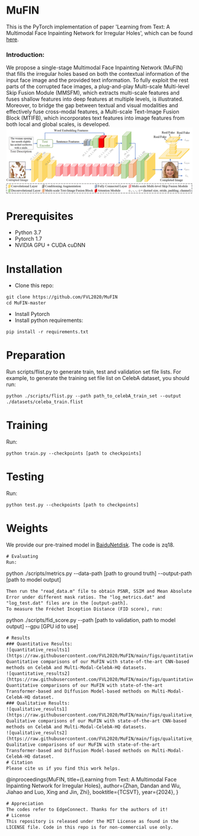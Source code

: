 # MuFIN
This is the PyTorch implementation of paper 'Learning from Text: A Multimodal Face Inpainting Network for Irregular Holes', which can be found [here](https://ieeexplore.ieee.org/document/10445705/).
### Introduction:
We propose a single-stage Multimodal Face Inpainting Network (MuFIN) that fills the irregular holes based on both the contextual information of the input face image and the provided text information. To fully exploit the rest parts of the corrupted face images, a plug-and-play Multi-scale Multi-level Skip Fusion Module (MMSFM), which extracts multi-scale features and fuses shallow features into deep features at multiple levels, is illustrated. Moreover, to bridge the gap between textual and visual modalities and effectively fuse cross-modal features, a Multi-scale Text-Image Fusion Block (MTIFB), which incorporates text features into image features from both local and global scales, is developed. 
![framework](https://raw.githubusercontent.com/FVL2020/MuFIN/main/figs/framework.png)  
# Prerequisites
* Python 3.7
* Pytorch 1.7
* NVIDIA GPU + CUDA cuDNN
# Installation
* Clone this repo:  
```
git clone https://github.com/FVL2020/MuFIN
cd MuFIN-master
```
* Install Pytorch
* Install python requirements:
```
pip install -r requirements.txt
```
# Preparation
Run scripts/flist.py to generate train, test and validation set file lists. For example, to generate the training set file list on CelebA dataset, you should run:  
```
python ./scripts/flist.py --path path_to_celebA_train_set --output ./datasets/celeba_train.flist
```
# Training
Run:
```
python train.py --checkpoints [path to checkpoints]
```
# Testing
Run:
```
python test.py --checkpoints [path to checkpoints]
```
# Weights
We provide our pre-trained model in [BaiduNetdisk](https://pan.baidu.com/s/1Z7syf-CLeiQO8sX9lm_Oig?pwd=zq18 ). The code is zq18.
```
# Evaluating
Run:
```
python ./scripts/metrics.py --data-path [path to ground truth] --output-path [path to model output]
```
Then run the "read_data.m" file to obtain PSNR, SSIM and Mean Absolute Error under different mask ratios. The "log_metrics.dat" and "log_test.dat" files are in the [output-path].   
To measure the Fréchet Inception Distance (FID score), run:
```
python ./scripts/fid_score.py --path [path to validation, path to model output] --gpu [GPU id to use]
```
# Results
### Quantitative Results:
![quantitative_results1](https://raw.githubusercontent.com/FVL2020/MuFIN/main/figs/quantitative_results1.png)  
Quantitative comparisons of our MuFIN with state-of-the-art CNN-based methods on CelebA and Multi-Modal-CelebA-HQ datasets.
![quantitative_results2](https://raw.githubusercontent.com/FVL2020/MuFIN/main/figs/quantitative_results2.png)  
Quantitative comparisons of our MuFIN with state-of-the-art Transformer-based and Diffusion Model-based methods on Multi-Modal-CelebA-HQ dataset.
### Qualitative Results:
![qualitative_results1](https://raw.githubusercontent.com/FVL2020/MuFIN/main/figs/qualitative_results1.png)  
Qualitative comparisons of our MuFIN with state-of-the-art CNN-based methods on CelebA and Multi-Modal-CelebA-HQ datasets.
![qualitative_results2](https://raw.githubusercontent.com/FVL2020/MuFIN/main/figs/qualitative_results2.png)  
Qualitative comparisons of our MuFIN with state-of-the-art Transformer-based and Diffusion Model-based methods on Multi-Modal-CelebA-HQ dataset.
# Citation
Please cite us if you find this work helps.  
```
@inproceedings{MuFIN,
  title={Learning from Text: A Multimodal Face Inpainting Network for Irregular Holes},
  author={Zhan, Dandan and Wu, Jiahao and Luo, Xing and Jin, Zhi},
  booktitle={TCSVT},
  year={2024},
}
```
# Appreciation
The codes refer to EdgeConnect. Thanks for the authors of it!
# License
This repository is released under the MIT License as found in the LICENSE file. Code in this repo is for non-commercial use only.
